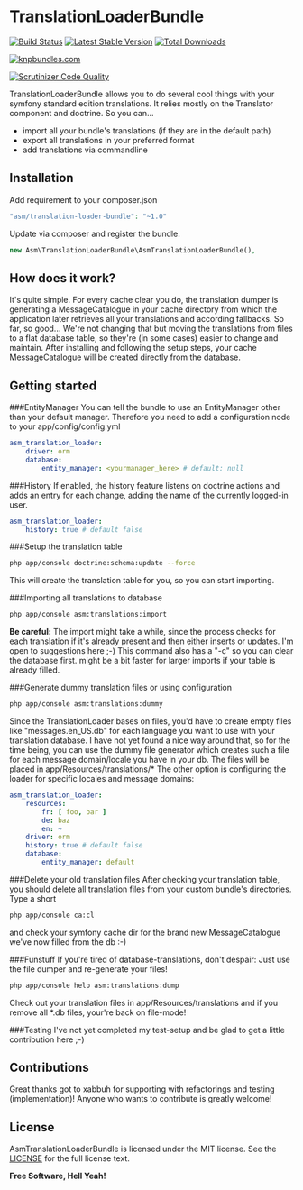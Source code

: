 TranslationLoaderBundle
=========

[![Build Status](https://travis-ci.org/maschmann/TranslationLoaderBundle.png?branch=master)](https://travis-ci.org/maschmann/TranslationLoaderBundle) [![Latest Stable Version](https://poser.pugx.org/asm/translation-loader-bundle/v/stable.png)](https://packagist.org/packages/asm/translation-loader-bundle) [![Total Downloads](https://poser.pugx.org/asm/translation-loader-bundle/downloads.png)](https://packagist.org/packages/asm/translation-loader-bundle)

[![knpbundles.com](http://knpbundles.com/maschmann/TranslationLoaderBundle/badge-short)](http://knpbundles.com/maschmann/TranslationLoaderBundle)

[![Scrutinizer Code Quality](https://scrutinizer-ci.com/g/maschmann/TranslationLoaderBundle/badges/quality-score.png?b=master)](https://scrutinizer-ci.com/g/maschmann/TranslationLoaderBundle/?branch=master)

TranslationLoaderBundle allows you to do several cool things with your symfony standard edition translations. It relies mostly on the Translator component and doctrine.
So you can...
  - import all your bundle's translations (if they are in the default path)
  - export all translations in your preferred format
  - add translations via commandline

Installation
----------

Add requirement to your composer.json
```php
"asm/translation-loader-bundle": "~1.0"
```
Update via composer and register the bundle.
```php
new Asm\TranslationLoaderBundle\AsmTranslationLoaderBundle(),
```

How does it work?
----------

It's quite simple.
For every cache clear you do, the translation dumper is generating a MessageCatalogue in your cache directory from which the application later retrieves all your translations and according fallbacks. So far, so good... We're not changing that but moving the translations from files to a flat database table, so they're (in some cases) easier to change and maintain.
After installing and following the setup steps, your cache MessageCatalogue will be created directly from the database.

Getting started
----------
###EntityManager
You can tell the bundle to use an EntityManager other than your default manager.
Therefore you need to add a configuration node to your app/config/config.yml
```yml
asm_translation_loader:
    driver: orm
    database:
        entity_manager: <yourmanager_here> # default: null
```

###History
If enabled, the history feature listens on doctrine actions and adds an entry for each change, adding the name of the currently logged-in user.

```yml
asm_translation_loader:
    history: true # default false
```

###Setup the translation table
```sh
php app/console doctrine:schema:update --force
```
This will create the translation table for you, so you can start importing.

###Importing all translations to database
```sh
php app/console asm:translations:import
```
__Be careful:__ The import might take a while, since the process checks for each translation if it's already present and then either inserts or updates. I'm open to suggestions here ;-)
This command also has a "-c" so you can clear the database first. might be a bit faster for larger imports if your table is already filled.

###Generate dummy translation files or using configuration
```sh
php app/console asm:translations:dummy
```
Since the TranslationLoader bases on files, you'd have to create empty files like "messages.en_US.db" for each language you want to use with your translation database. I have not yet found a nice way around that, so for the time being, you can use the dummy file generator which creates such a file for each message domain/locale you have in your db. The files will be placed in app/Resources/translations/*
The other option is configuring the loader for specific locales and message domains:
```yml
asm_translation_loader:
    resources:
        fr: [ foo, bar ]
        de: baz
        en: ~
    driver: orm
    history: true # default false
    database:
        entity_manager: default
```

###Delete your old translation files
After checking your translation table, you should delete all translation files from your custom bundle's directories.
Type a short
```sh
php app/console ca:cl
```
and check your symfony cache dir for the brand new MessageCatalogue we've now filled from the db :-)

###Funstuff
If you're tired of database-translations, don't despair: Just use the file dumper and re-generate your files!
```sh
php app/console help asm:translations:dump
```
Check out your translation files in app/Resources/translations and if you remove all *.db files, your're back on file-mode!

###Testing
I've not yet completed my test-setup and be glad to get a little contribution here ;-)

Contributions
---------
Great thanks got to xabbuh for supporting with refactorings and testing (implementation)!
Anyone who wants to contribute is greatly welcome!

License
----

AsmTranslationLoaderBundle is licensed under the MIT license. See the [LICENSE](Resources/meta/LICENSE) for the full license text.


**Free Software, Hell Yeah!**
